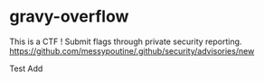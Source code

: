 # gravy-overflow

This is a CTF !
Submit flags through private security reporting. https://github.com/messypoutine/.github/security/advisories/new

Test Add
